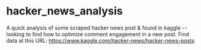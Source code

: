 # hacker_news_analysis
A quick analysis of some scraped hacker news post &amp; found in kaggle -- looking to find how to optimize comment engagement in a new post.
Find data at this URL: https://www.kaggle.com/hacker-news/hacker-news-posts
